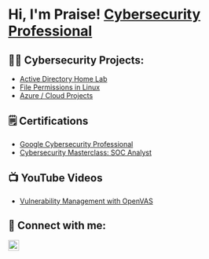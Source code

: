 <h1>Hi, I'm Praise! <a href="https://www.linkedin.com/in/praiseeffiom/">Cybersecurity Professional</a>

<h2>👨‍💻 Cybersecurity Projects:</h2>

- [Active Directory Home Lab](https://github.com/effiompraise/ActiveDirectoryLab/tree/main)
- [File Permissions in Linux](https://github.com/effiompraise/File-Permissions-in-Linux)
- [Azure / Cloud Projects](https://github.com/effiompraise/Azure-Cloud-SOC)

<h2>🗒️ Certifications</h2>

- [Google Cybersecurity Professional](https://www.credly.com/badges/b667b1f4-bba0-45cf-b45f-0a5b175b6c77)
- [Cybersecurity Masterclass: SOC Analyst](https://app.kajabi.com/certificates/09c5ab88)

<h2>📺 YouTube Videos</h2>

- [Vulnerability Management with OpenVAS](https://youtu.be/AWqZiFHunkk?feature=shared)


<h2> 🤳 Connect with me:</h2>


[<img align="left" alt="PraiseEffiom | LinkedIn" width="22px" src="https://cdn.jsdelivr.net/npm/simple-icons@v3/icons/linkedin.svg" />][linkedin]



[linkedin]: https://linkedin.com/in/praiseeffiom

<!--
**joshmadakor1/joshmadakor1** is a ✨ _special_ ✨ repository because its `README.md` (this file) appears on your GitHub profile.

Here are some ideas to get you started:

- 🔭 I’m currently working on ...
- 🌱 I’m currently learning ...
- 👯 I’m looking to collaborate on ...
- 🤔 I’m looking for help with ...
- 💬 Ask me about ...
- 📫 How to reach me: ...
- 😄 Pronouns: ...
- ⚡ Fun fact: ...
-->
